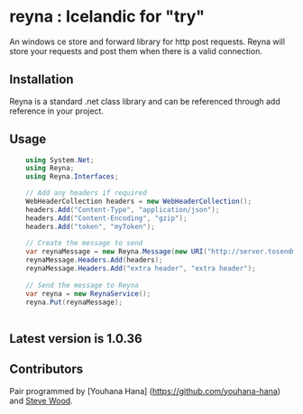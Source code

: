 reyna : Icelandic for "try"
=====
An windows ce store and forward library for http post requests.
Reyna will store your requests and post them when there is a valid connection.

## Installation
Reyna is a standard .net class library and can be referenced through add reference in your project.

## Usage


```c#
  	using System.Net;
  	using Reyna;
  	using Reyna.Interfaces;

	// Add any headers if required
  	WebHeaderCollection headers = new WebHeaderCollection();
  	headers.Add("Content-Type", "application/json");
  	headers.Add("Content-Encoding", "gzip");
  	headers.Add("token", "myToken");
	
  	// Create the message to send
  	var reynaMessage = new Reyna.Message(new URI("http://server.tosendmessageto.com"), "body of post, probably JSON");
  	reynaMessage.Headers.Add(headers);
  	reynaMessage.Headers.Add("extra header", "extra header");
    
	// Send the message to Reyna
	var reyna = new ReynaService();
	reyna.Put(reynaMessage);
	
```
## Latest version is 1.0.36

## Contributors
Pair programmed by [Youhana Hana] (https://github.com/youhana-hana) and [Steve Wood](https://github.com/swood).
